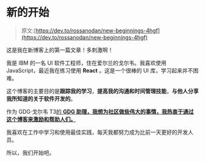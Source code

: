 # 新的开始

> 原文:[https://dev.to/rossanodan/new-beginnings-4hgf](https://dev.to/rossanodan/new-beginnings-4hgf)

这是我在新博客上的第一篇文章！多刺激啊！

我是 IBM 的一名 UI 软件工程师，住在爱尔兰的戈尔韦。我喜欢使用 JavaScript，最近我在练习使用 **React** 。这是一个很棒的 UI 库，学习起来并不困难。

这个博客的主要目的是**跟踪我的学习**，**提高我的沟通和时间管理技能**，**与他人分享我所知道的关于软件开发的**。

作为 GDG·戈尔韦 T3[的 **GDG 助理，我想为社区做些伟大的事情，我热衷于通过这个博客来激励和帮助人们。**](https://twitter.com/GdgGalway?s=09)

我喜欢在工作中学习和使用最佳实践，每天我都努力成为比前一天更好的开发人员。

所以，我们开始吧。